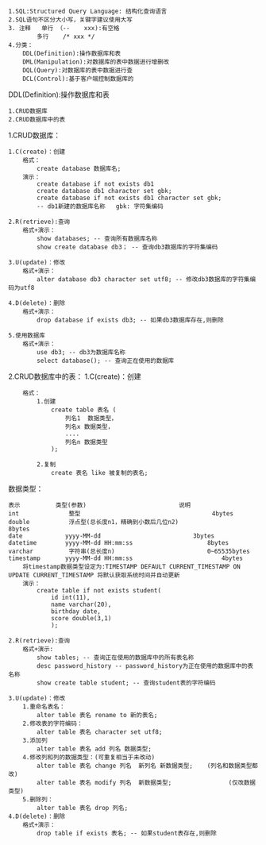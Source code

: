 	1.SQL:Structured Query Language: 结构化查询语言
	2.SQL语句不区分大小写，关键字建议使用大写
	3. 注释	单行 （--    xxx):有空格
			多行    /* xxx */
	4.分类：
		DDL(Definition):操作数据库和表
		DML(Manipulation):对数据库的表中数据进行增删改
		DQL(Query):对数据库的表中数据进行查
		DCL(Control):基于客户端控制数据库的
	

	
DDL(Definition):操作数据库和表  
 
	1.CRUD数据库
	2.CRUD数据库中的表
	
1.CRUD数据库：

	1.C(create)：创建
		格式：
			create database 数据库名;
		演示：	
			create database if not exists db1 
			create database db1 character set gbk;
			create database if not exists db1 character set gbk;
			-- db1新建的数据库名称   gbk: 字符集编码
	
	2.R(retrieve):查询
		格式+演示：	
			show databases; -- 查询所有数据库名称
			show create database db3； -- 查询db3数据库的字符集编码
			
	3.U(update)：修改
		格式+演示：
			alter database db3 character set utf8; -- 修改db3数据库的字符集编码为utf8
	
	4.D(delete)：删除
		格式+演示：
			drop database if exists db3; -- 如果db3数据库存在,则删除
	
	5.使用数据库	
		格式+演示：
			use db3; -- db3为数据库名称
			select database(); -- 查询正在使用的数据库
			
2.CRUD数据库中的表：
	1.C(create)：创建 

		格式：
			1.创建
				create table 表名 (
					列名1  数据类型，
					列名x 数据类型，
					....
					列名n 数据类型 
				);
			
			2.复制
				create 表名 like 被复制的表名;
				
数据类型：

	表示			类型(参数)							说明
	int        		 整型          							4bytes
	double 			 浮点型(总长度n1，精确到小数后几位n2)   				8bytes 
	date 			yyyy-MM-dd 							3bytes
	datetime 		yyyy-MM-dd HH:mm:ss						8bytes
	varchar    		 字符串(总长度n)							0~65535bytes
	timestamp		yyyy-MM-dd HH:mm:ss   						4bytes
		将timestamp数据类型设定为:TIMESTAMP DEFAULT CURRENT_TIMESTAMP ON UPDATE CURRENT_TIMESTAMP 将默认获取系统时间并自动更新										
		演示：	
			create table if not exists student(
				id int(11),
				name varchar(20),
				birthday date,
				score double(3,1)
				);
		
	2.R(retrieve):查询
		格式+演示:
			show tables; -- 查询正在使用的数据库中的所有表名称
			desc password_history -- password_history为正在使用的数据库中的表名称
			show create table student; -- 查询student表的字符编码
	
	3.U(update)：修改
		1.重命名表名：
			alter table 表名 rename to 新的表名;
		2.修改表的字符编码：	
			alter table 表名 character set utf8; 
		3.添加列
			alter table 表名 add 列名 数据类型;
		4.修改列和列的数据类型：(可重复相当于未改动)
			alter table 表名 change 列名  新列名 新数据类型;    (列名和数据类型都改)
			alter table 表名 modify 列名  新数据类型;                (仅改数据类型)
		5.删除列：
			alter table 表名 drop 列名;
	4.D(delete)：删除
		格式+演示：
			drop table if exists 表名; -- 如果student表存在,则删除
